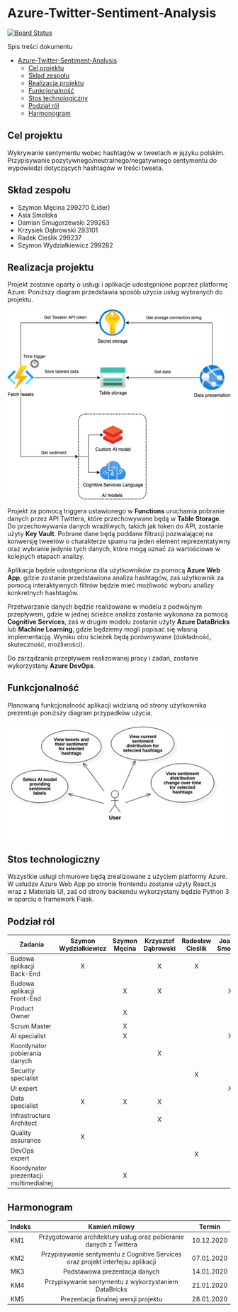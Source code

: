 # Azure-Twitter-Sentiment-Analysis

[![Board Status](https://dev.azure.com/01131252/97656113-fe0b-4df5-bada-ec23aa22f3a0/038079e0-e851-411b-869b-7e8f5d77514c/_apis/work/boardbadge/a2b71afe-c270-4745-ac43-fa36f0a2af5c?columnOptions=1)](https://dev.azure.com/01131252/97656113-fe0b-4df5-bada-ec23aa22f3a0/_boards/board/t/038079e0-e851-411b-869b-7e8f5d77514c/Microsoft.RequirementCategory/)

Spis treści dokumentu

- [Azure-Twitter-Sentiment-Analysis](#azure-twitter-sentiment-analysis)
  - [Cel projektu](#cel-projektu)
  - [Skład zespołu](#skład-zespołu)
  - [Realizacja projektu](#realizacja-projektu)
  - [Funkcjonalność](#funkcjonalność)
  - [Stos technologiczny](#stos-technologiczny)
  - [Podział ról](#podział-ról)
  - [Harmonogram](#harmonogram)

## Cel projektu

Wykrywanie sentymentu wobec hashtagów w tweetach w języku polskim. Przypisywanie pozytywnego/neutralnego/negatywnego sentymentu do wypowiedzi dotyczących hashtagów w treści tweeta.

## Skład zespołu

- Szymon Męcina 299270 (Lider)
- Asia Smolska
- Damian Smugorzewski 299263
- Krzysiek Dąbrowski 293101
- Radek Cieślik 299237
- Szymon Wydziałkiewicz 299282

## Realizacja projektu

Projekt zostanie oparty o usługi i aplikacje udostępnione poprzez platformę Azure. Poniższy diagram przedstawia sposób użycia usług wybranych do projektu.

![architecture diagram](./documentation/resources/Inital_architecture_diagram.png)

Projekt za pomocą triggera ustawionego w **Functions** uruchamia pobranie danych przez API Twittera, które przechowywane będą w **Table Storage**. Do przechowywania danych wrażliwych, takich jak token do API, zostanie użyty **Key Vault**. Pobrane dane będą poddane filtracji pozwalającej na konwersję tweetów o charakterze spamu na jeden element reprezentatywny oraz wybranie jedynie tych danych, które mogą uznać za wartościowe w kolejnych etapach analizy.

Aplikacja będzie udostępniona dla użytkowników za pomocą **Azure Web App**, gdzie zostanie przedstawiona analiza hashtagów, zaś użytkownik za pomocą interaktywnych filtrów będzie mieć możliwość wyboru analizy konkretnych hashtagów.

Przetwarzanie danych będzie realizowane w modelu z podwójnym przepływem, gdzie w jednej ścieżce analiza zostanie wykonana za pomocą **Cognitive Services**, zaś w drugim modelu zostanie użyty **Azure DataBricks** lub **Machine Learning**, gdzie będziemy mogli popisać się własną implementacją. Wyniku obu ścieżek będą porównywane (dokładność, skuteczność, możliwości).

Do zarządzania przepływem realizowanej pracy i zadań, zostanie wykorzystany **Azure DevOps**.

## Funkcjonalność

Planowaną funkcjonalność aplikacji widzianą od strony użytkownika prezentuje poniższy diagram przypadków użycia.

![diagram przypadków użycia aplikacji](./documentation/resources/Use_case_diagram.png)

## Stos technologiczny

Wszystkie usługi chmurowe będą zrealizowane z użyciem platformy Azure. W usłudze Azure Web App po stronie frontendu zostanie użyty React.js wraz z Materials UI, zaś od strony backendu wykorzystany będzie Python 3 w oparciu o framework Flask.

## Podział ról

| Zadania                                | Szymon Wydziałkiewicz | Szymon Męcina | Krzysztof Dąbrowski | Radosław Cieślik | Joanna Smolska | Damian Smugorzewski |
| -------------------------------------- | :-------------------: | :-----------: | :-----------------: | :--------------: | :------------: | :-----------------: |
| Budowa aplikacji Back-End              |           X           |               |          X          |        X         |                |                     |
| Budowa aplikacji Front-End             |                       |       X       |          X          |                  |       X        |          X          |
| Product Owner                          |                       |       X       |                     |                  |                |                     |
| Scrum Master                           |                       |       X       |                     |                  |                |                     |
| AI specialist                          |                       |       X       |                     |                  |       X        |                     |
| Koordynator pobierania danych          |                       |               |          X          |                  |                |                     |
| Security specialist                    |                       |               |                     |        X         |                |                     |
| UI expert                              |                       |               |                     |                  |       X        |                     |
| Data specialist                        |           X           |       X       |          X          |                  |                |                     |
| Infrastructure Architect               |                       |               |          X          |                  |                |                     |
| Quality assurance                      |           X           |               |                     |                  |                |          X          |
| DevOps expert                          |                       |               |                     |        X         |                |                     |
| Koordynator prezentacji multimedialnej |                       |       X       |                     |                  |                |                     |

## Harmonogram

| Indeks |                                  Kamień milowy                                  |   Termin   |
| ------ | :-----------------------------------------------------------------------------: | :--------: |
| KM1    |       Przygotowanie architektury usług oraz pobieranie danych z Twittera        | 10.12.2020 |
| KM2    | Przypisywanie sentymentu z Cognitive Services oraz projekt interfejsu aplikacji | 07.01.2020 |
| MK3    |                          Podstawowa prezentacja danych                          | 14.01.2020 |
| KM4    |              Przypisywanie sentymentu z wykorzystaniem DataBricks               | 21.01.2020 |
| KM5    |                      Prezentacja finalnej wersji projektu                       | 28.01.2020 |
